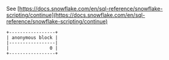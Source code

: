 See [https://docs.snowflake.com/en/sql-reference/snowflake-scripting/continue](https://docs.snowflake.com/en/sql-reference/snowflake-scripting/continue)
```
+-----------------+
| anonymous block |
|-----------------|
|               0 |
+-----------------+
```
